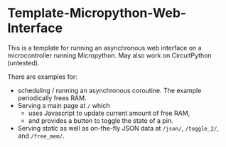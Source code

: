 # Template-Micropython-Web-Interface

This is a template for running an asynchronous web interface on a microcontroller running Micropython. May also work on CircuitPython (untested).

There are examples for:
  - scheduling / running an asynchronous coroutine. The example periodically frees RAM.
  - Serving a main page at `/` which
    - uses Javascript to update current amount of free RAM,
    - and provides a button to toggle the state of a pin.
  - Serving static as well as on-the-fly JSON data at `/json/`, `/toggle_2/`, and `/free_mem/`.
  